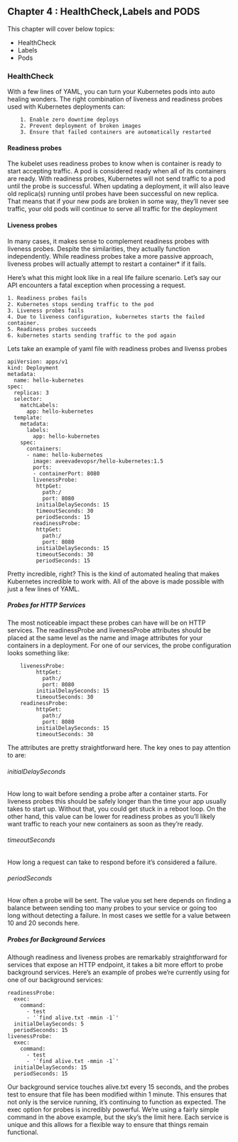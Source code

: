 ## Chapter 4 : HealthCheck,Labels and PODS

This chapter will cover below topics:

* HealthCheck
* Labels
* Pods

### HealthCheck

With a few lines of YAML, you can turn your Kubernetes pods into auto healing wonders. 
The right combination of liveness and readiness probes used with Kubernetes deployments can:

```
    1. Enable zero downtime deploys
    2. Prevent deployment of broken images
    3. Ensure that failed containers are automatically restarted
```

#### Readiness probes
The kubelet uses readiness probes to know when is container is ready to start accepting traffic. 
A pod is considered ready when all of its containers are ready.
With readiness probes, Kubernetes will not send traffic to a pod until the probe is successful. 
When updating a deployment, it will also leave old replica(s) running until probes have been successful on new replica. 
That means that if your new pods are broken in some way, they’ll 
never see traffic, your old pods will continue to serve all traffic for the deployment

#### Liveness probes
In many cases, it makes sense to complement readiness probes with liveness probes. 
Despite the similarities, they actually function independently. 
While readiness probes take a more passive approach, liveness probes will actually attempt to restart a container* if it fails.

Here’s what this might look like in a real life failure scenario. Let’s say our API encounters a fatal exception when processing a request.

    1. Readiness probes fails
    2. Kubernetes stops sending traffic to the pod
    3. Liveness probes fails
    4. Due to liveness configuration, kubernetes starts the failed container.
    5. Readiness probes succeeds
    6. kubernetes starts sending traffic to the pod again

Lets take an example of yaml file with readiness probes and livenss probes

```
apiVersion: apps/v1
kind: Deployment
metadata:
  name: hello-kubernetes
spec:
  replicas: 3
  selector:
    matchLabels:
      app: hello-kubernetes
  template:
    metadata:
      labels:
        app: hello-kubernetes
    spec:
      containers:
      - name: hello-kubernetes
        image: aveevadevopsr/hello-kubernetes:1.5
        ports:
        - containerPort: 8080
        livenessProbe:
         httpGet:
           path:/
           port: 8080
         initialDelaySeconds: 15
         timeoutSeconds: 30
         periodSeconds: 15
        readinessProbe:
         httpGet:
           path:/
           port: 8080
         initialDelaySeconds: 15
         timeoutSeconds: 30
         periodSeconds: 15

```

Pretty incredible, right? This is the kind of automated healing that makes Kubernetes incredible to work with.
All of the above is made possible with just a few lines of YAML.

##### Probes for HTTP Services

The most noticeable impact these probes can have will be on HTTP services. 
The readinessProbe and livenessProbe attributes should be placed at the same level 
as the name and image attributes for your containers in a deployment. 
For one of our services, the probe configuration looks something like:

```
    livenessProbe:
         httpGet:
           path:/
           port: 8080
         initialDelaySeconds: 15
         timeoutSeconds: 30
    readinessProbe:
         httpGet:
           path:/
           port: 8080
         initialDelaySeconds: 15
         timeoutSeconds: 30
```

The attributes are pretty straightforward here. The key ones to pay attention to are:
###### initialDelaySeconds 
How long to wait before sending a probe after a container starts. 
For liveness probes this should be safely longer than the time your app usually takes to start up. 
Without that, you could get stuck in a reboot loop. On the other hand, this value can be lower 
for readiness probes as you’ll likely want traffic to reach your new containers as soon as they’re ready.
###### timeoutSeconds 
How long a request can take to respond before it’s considered a failure. 
###### periodSeconds 
How often a probe will be sent. 
The value you set here depends on finding a balance between sending too many probes to your service or 
going too long without detecting a failure. 
In most cases we settle for a value between 10 and 20 seconds here.

##### Probes for Background Services
Although readiness and liveness probes are remarkably straightforward for services that expose an HTTP endpoint, 
it takes a bit more effort to probe background services. Here’s an example of probes we’re currently using for one of our background services:

```
readinessProbe:
  exec:
    command:
      - test
      - '`find alive.txt -mmin -1`'
  initialDelaySeconds: 5
  periodSeconds: 15
livenessProbe:
  exec:
    command:
      - test
      - '`find alive.txt -mmin -1`'
  initialDelaySeconds: 15
  periodSeconds: 15
```

Our background service touches alive.txt every 15 seconds, and the probes test to ensure that file has been modified within 1 minute. 
This ensures that not only is the service running, it’s continuing to function as expected.
The exec option for probes is incredibly powerful. 
We’re using a fairly simple command in the above example, but the sky’s the limit here. 
Each service is unique and this allows for a flexible way to ensure that things remain functional.
